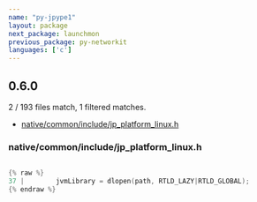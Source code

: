 ```yaml
---
name: "py-jpype1"
layout: package
next_package: launchmon
previous_package: py-networkit
languages: ['c']
---
```

## 0.6.0
2 / 193 files match, 1 filtered matches.

 - [native/common/include/jp_platform_linux.h](#nativecommonincludejp_platform_linuxh)

### native/common/include/jp_platform_linux.h

```c

{% raw %}
37 | 		jvmLibrary = dlopen(path, RTLD_LAZY|RTLD_GLOBAL);
{% endraw %}

```